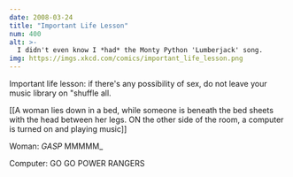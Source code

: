 ```yaml
---
date: 2008-03-24
title: "Important Life Lesson"
num: 400
alt: >-
  I didn't even know I *had* the Monty Python 'Lumberjack' song.
img: https://imgs.xkcd.com/comics/important_life_lesson.png
---
```

Important life lesson: if there's any possibility of sex, do not leave your music library on "shuffle all.

[[A woman lies down in a bed, while someone is beneath the bed sheets with the head between her legs. ON the other side of the room, a computer is turned on and playing music]]

Woman: *GASP* MMMMM_

Computer: GO GO POWER RANGERS

